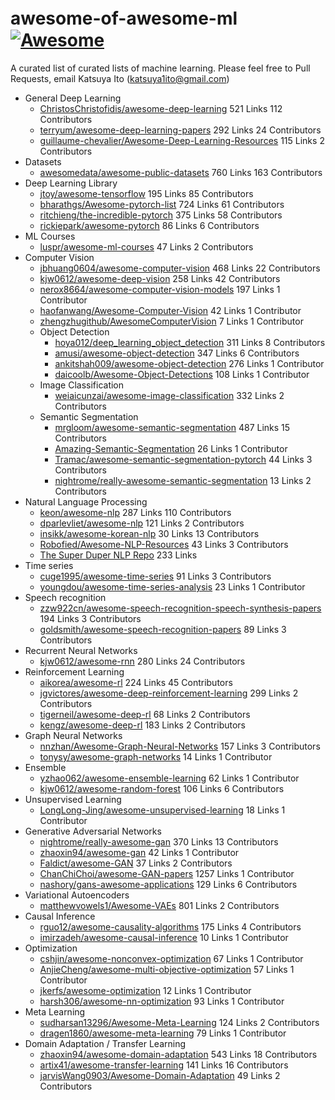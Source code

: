 # awesome-of-awesome-ml　[![Awesome](https://cdn.rawgit.com/sindresorhus/awesome/d7305f38d29fed78fa85652e3a63e154dd8e8829/media/badge.svg)](https://github.com/sindresorhus/awesome)
A curated list of curated lists of machine learning.
Please feel free to Pull Requests, email Katsuya Ito (katsuya1ito@gmail.com) 

- General Deep Learning
  - [ChristosChristofidis/awesome-deep-learning](https://github.com/ChristosChristofidis/awesome-deep-learning) 521 Links 112 Contributors
  - [terryum/awesome-deep-learning-papers](https://github.com/terryum/awesome-deep-learning-papers) 292 Links 24 Contributors 
  - [guillaume-chevalier/Awesome-Deep-Learning-Resources](https://github.com/guillaume-chevalier/Awesome-Deep-Learning-Resources) 115 Links 2 Contributors
- Datasets
  - [awesomedata/awesome-public-datasets](https://github.com/awesomedata/awesome-public-datasets) 760 Links 163 Contributors
- Deep Learning Library
  - [jtoy/awesome-tensorflow](https://github.com/jtoy/awesome-tensorflow) 195 Links 85 Contributors
  - [bharathgs/Awesome-pytorch-list](https://github.com/bharathgs/Awesome-pytorch-list) 724 Links 61 Contributors
  - [ritchieng/the-incredible-pytorch](https://github.com/ritchieng/the-incredible-pytorch) 375 Links 58 Contributors
  - [rickiepark/awesome-pytorch](https://github.com/rickiepark/awesome-pytorch) 86 Links 6 Contributors
- ML Courses
  - [luspr/awesome-ml-courses](https://github.com/luspr/awesome-ml-courses) 47 Links 2 Contributors
- Computer Vision
  - [jbhuang0604/awesome-computer-vision](https://github.com/jbhuang0604/awesome-computer-vision) 468 Links 22 Contributors
  - [kjw0612/awesome-deep-vision](https://github.com/kjw0612/awesome-deep-vision) 258 Links 42 Contributors
  - [nerox8664/awesome-computer-vision-models](https://github.com/nerox8664/awesome-computer-vision-models) 197 Links  1 Contributor
  - [haofanwang/Awesome-Computer-Vision](https://github.com/haofanwang/Awesome-Computer-Vision) 42 Links 1 Contributor
  - [zhengzhugithub/AwesomeComputerVision](https://github.com/zhengzhugithub/AwesomeComputerVision) 7 Links 1 Contributor
  - Object Detection
    - [hoya012/deep_learning_object_detection](https://github.com/hoya012/deep_learning_object_detection) 311 Links 8 Contributors
    - [amusi/awesome-object-detection](https://github.com/amusi/awesome-object-detection) 347 Links 6 Contributors
    - [ankitshah009/awesome-object-detection](https://gitlab.com/ankitshah009/awesome-object-detection) 276 Links 1 Contributor
    - [daicoolb/Awesome-Object-Detections](https://github.com/daicoolb/Awesome-Object-Detections) 108 Links 1 Contributor
  - Image Classification
    - [weiaicunzai/awesome-image-classification](https://github.com/weiaicunzai/awesome-image-classification) 332 Links 2 Contributors
  - Semantic Segmentation
    - [mrgloom/awesome-semantic-segmentation](https://github.com/mrgloom/awesome-semantic-segmentation) 487 Links 15 Contributors
    - [Amazing-Semantic-Segmentation](https://github.com/luyanger1799/Amazing-Semantic-Segmentation) 26 Links 1 Contributor
    - [Tramac/awesome-semantic-segmentation-pytorch](https://github.com/Tramac/awesome-semantic-segmentation-pytorch) 44 Links 3 Contributors
    - [nightrome/really-awesome-semantic-segmentation](https://github.com/nightrome/really-awesome-semantic-segmentation) 13 Links 2 Contributors
- Natural Language Processing
  - [keon/awesome-nlp](https://github.com/keon/awesome-nlp) 287 Links 110 Contributors
  - [dparlevliet/awesome-nlp](https://github.com/dparlevliet/awesome-nlp) 121 Links 2 Contributors
  - [insikk/awesome-korean-nlp](https://github.com/insikk/awesome-korean-nlp) 30 Links 13 Contributors
  - [Robofied/Awesome-NLP-Resources](https://github.com/Robofied/Awesome-NLP-Resources) 43 Links 3 Contributors
  - [The Super Duper NLP Repo](https://notebooks.quantumstat.com/) 233 Links 
- Time series
  - [cuge1995/awesome-time-series](https://github.com/cuge1995/awesome-time-series) 91 Links 3 Contributors
  - [youngdou/awesome-time-series-analysis](https://github.com/youngdou/awesome-time-series-analysis) 23 Links 1 Contributor
- Speech recognition
  - [zzw922cn/awesome-speech-recognition-speech-synthesis-papers](https://github.com/zzw922cn/awesome-speech-recognition-speech-synthesis-papers) 194 Links 3 Contributors
  - [goldsmith/awesome-speech-recognition-papers](https://github.com/goldsmith/awesome-speech-recognition-papers) 89 Links 3 Contributors
- Recurrent Neural Networks
  - [kjw0612/awesome-rnn](https://github.com/kjw0612/awesome-rnn) 280 Links 24 Contributors
- Reinforcement Learning
  - [aikorea/awesome-rl](https://github.com/aikorea/awesome-rl/) 224 Links 45 Contributors
  - [jgvictores/awesome-deep-reinforcement-learning](https://github.com/jgvictores/awesome-deep-reinforcement-learning) 299 Links 2 Contributors
  - [tigerneil/awesome-deep-rl](https://github.com/tigerneil/awesome-deep-rl) 68 Links 2 Contributors
  - [kengz/awesome-deep-rl](https://github.com/kengz/awesome-deep-rl) 183 Links 2 Contributors
- Graph Neural Networks
  - [nnzhan/Awesome-Graph-Neural-Networks](https://github.com/nnzhan/Awesome-Graph-Neural-Networks) 157 Links 3 Contributors
  - [tonysy/awesome-graph-networks](https://github.com/tonysy/awesome-graph-networks) 14 Links 1 Contributor
- Ensemble
  - [yzhao062/awesome-ensemble-learning](https://github.com/yzhao062/awesome-ensemble-learning) 62 Links 1 Contributor
  - [kjw0612/awesome-random-forest](https://github.com/kjw0612/awesome-random-forest) 106 Links 6 Contributors
- Unsupervised Learning
  - [LongLong-Jing/awesome-unsupervised-learning](https://github.com/LongLong-Jing/awesome-unsupervised-learning) 18 Links 1 Contributor
- Generative Adversarial Networks
  - [nightrome/really-awesome-gan](https://github.com/nightrome/really-awesome-gan) 370 Links 13 Contributors
  - [zhaoxin94/awesome-gan](https://github.com/zhaoxin94/awesome-gan) 42 Links 1 Contributor
  - [Faldict/awesome-GAN](https://github.com/Faldict/awesome-GAN) 37 Links 2 Contributors
  - [ChanChiChoi/awesome-GAN-papers](https://github.com/ChanChiChoi/awesome-GAN-papers) 1257 Links 1 Contributor
  - [nashory/gans-awesome-applications](https://github.com/nashory/gans-awesome-applications) 129 Links 6 Contributors
- Variational Autoencoders
  - [matthewvowels1/Awesome-VAEs](https://github.com/matthewvowels1/Awesome-VAEs) 801 Links 2 Contributors
- Causal Inference
  - [rguo12/awesome-causality-algorithms](https://github.com/rguo12/awesome-causality-algorithms) 175 Links 4 Contributors
  - [imirzadeh/awesome-causal-inference](https://github.com/imirzadeh/awesome-causal-inference) 10 Links 1 Contributor
- Optimization
  - [cshjin/awesome-nonconvex-optimization](https://github.com/cshjin/awesome-nonconvex-optimization) 67 Links 1 Contributor
  - [AnjieCheng/awesome-multi-objective-optimization](https://github.com/AnjieCheng/awesome-multi-objective-optimization) 57 Links 1 Contributor
  - [jkerfs/awesome-optimization](https://github.com/jkerfs/awesome-optimization) 12 Links 1 Contributor
  - [harsh306/awesome-nn-optimization](https://github.com/harsh306/awesome-nn-optimization) 93 Links 1 Contributor
- Meta Learning
  - [sudharsan13296/Awesome-Meta-Learning](https://github.com/sudharsan13296/Awesome-Meta-Learning) 124 Links 2 Contributors
  - [dragen1860/awesome-meta-learning](https://github.com/dragen1860/awesome-meta-learning) 79 Links 1 Contributor
- Domain Adaptation / Transfer Learning
  - [zhaoxin94/awesome-domain-adaptation](https://github.com/zhaoxin94/awesome-domain-adaptation) 543 Links 18 Contributors
  - [artix41/awesome-transfer-learning](https://github.com/artix41/awesome-transfer-learning) 141 Links 16 Contributors
  - [jarvisWang0903/Awesome-Domain-Adaptation](https://github.com/jarvisWang0903/Awesome-Domain-Adaptation) 49 Links 2 Contributors
